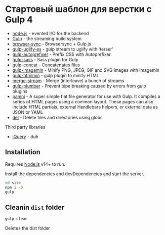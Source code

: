 # Стартовый шаблон для верстки с Gulp 4
- [node.js] - evented I/O for the backend
- [Gulp] - the streaming build system
- [browser-sync] - Browsersync + Gulp.js
- [gulp-uglify-es] - gulp stream to uglify with 'terser'
- [gulp-autoprefixer] - Prefix CSS with Autoprefixer
- [gulp-sass] - Sass plugin for Gulp
- [gulp-concat] - Concatenates files
- [gulp-imagemin] - Minify PNG, JPEG, GIF and SVG images with imagemin
- [gulp-htmlmin] - gulp plugin to minify HTML
- [merge-stream] - Merge (interleave) a bunch of streams
- [gulp-plumber] - Prevent pipe breaking caused by errors from gulp plugins
- [panini] - A super simple flat file generator for use with Gulp. It compiles a series of HTML pages using a common layout. These pages can also include HTML partials, external Handlebars helpers, or external data as JSON or YAML
- [del] - Delete files and directories using globs

Third party libraries 
- [jQuery] - duh

## Installation

Requires [Node.js](https://nodejs.org/) v14+ to run.

Install the dependencies and devDependencies and start the server.

```sh
cd site
npm i -D
gulp
```

## Cleanin `dist` folder
```sh
gulp clean
```
Deletes the dist folder


   [node.js]: <http://nodejs.org>
   [jQuery]: <http://jquery.com>
   [@tjholowaychuk]: <http://twitter.com/tjholowaychuk>
   [Gulp]: <http://gulpjs.com>
   [browser-sync]: <https://browsersync.io/docs/gulp>
   [gulp-uglify-es]: <https://www.npmjs.com/package/gulp-uglify-es>
   [gulp-autoprefixer]: <https://www.npmjs.com/package/gulp-autoprefixer>
   [gulp-sass]: <https://www.npmjs.com/package/gulp-sass>
   [gulp-concat]: <https://www.npmjs.com/package/gulp-concat>
   [gulp-imagemin]: <https://www.npmjs.com/package/gulp-imagemin>
   [gulp-htmlmin]: <https://www.npmjs.com/package/gulp-htmlmin>
   [merge-stream]: <https://www.npmjs.com/package/merge-stream>
   [gulp-plumber]: <https://www.npmjs.com/package/gulp-plumber>
   [panini]: <https://www.npmjs.com/package/panini>
   [del]: <https://www.npmjs.com/package/del>